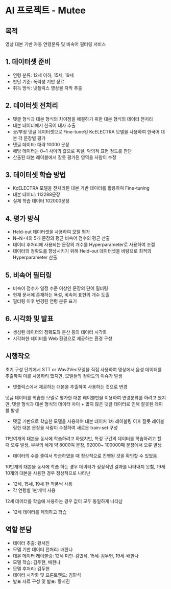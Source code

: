 # AI 프로젝트 - Mutee

## 목적
영상 대본 기반 자동 연령분류 및 비속어 필터링 서비스

## 1. 데이터셋 준비
- 연령 분류: 12세 이하, 15세, 19세
- 판단 기준: 폭력성 기반 장르
- 취득 방식: 넷플릭스 영상물 자막 추출

## 2. 데이터셋 전처리
- 댓글 형식과 대본 형식의 차이점을 해결하기 위한 대본 형식의 데이터 전처리
- 대본 데이터에서 한국어 대사 추출
- 긍/부정 댓글 데이터셋으로 Fine-tune된 KcELECTRA 모델을 사용하여 한국어 대본 각 문장별 평가
- 댓글 데이터: 대략 10000 문장
- 해당 데이터는 0~1 사이의 값으로 욕설, 악의적 표현 정도를 판단
- 산출된 대본 레이블에서 잘못 평가된 영역을 사람이 수정 

## 3. 데이터셋 학습 방법
- KcELECTRA 모델을 전처리된 대본 기반 데이터를 활용하여 Fine-tuning 
- 대본 데이터: 112288문장
- 실제 학습 데이터 102000문장 

## 4. 평가 방식
- Held-out 데이터셋을 사용하여 모델 평가
- N~N+4의 5개 문장의 평균 비속어 점수의 평균 산출
- 데이터 후처리에 사용되는 문장의 개수를 Hyperparameter로 사용하여 조절
- 데이터의 정확도를 향상시키기 위해 Held-out 데이터셋을 바탕으로 최적의 Hyperparameter 산출 

## 5. 비속어 필터링
- 비속어 점수가 일정 수준 이상인 문장의 단어 필터링
- 현재 문서에 존재하는 욕설, 비속어 표현의 개수 도출
- 필터링 이후 변경된 연령 분류 표기

## 6. 시각화 및 발표
- 생성된 데이터의 정확도와 분산 등의 데이터 시각화
- 시각화한 데이터를 Web 환경으로 제공하는 환경 구성

## 시행착오
초기 구성 단계에서 STT or Wav2Vec모델을 직접 사용하여 영상에서 음성 데이터를 추출하여 이를 사용하려 했지만, 모델들의 정확도의 이슈가 발생
- 넷플릭스에서 제공하는 대본을 추출하여 사용하는 것으로 변경

댓글 데이터를 학습한 모델로 평가한 대본 레이블만을 이용하여 연령분류를 하려고 했지만, 댓글 형식과 대본 형식의 데이터 차이 + 많지 않은 댓글 데이터로 인해 잘못된 레이블 발생
- 댓글 기반으로 학습한 모델을 사용하여 대본 데이처 1차 레이블링 이후 잘못 레이블링한 대본 문장을 사람이 수정하여 새로운 train-set 구성 

11만여개의 대본을 동시에 학습하려고 하였지만, 특정 구간의 데이터를 학습하려고 할 때 오류 발생, 부부의 세계 약 8000여 문장,
92000~ 100000째 문장에서 오류 발생 
- 데이터의 수를 줄여서 학습하였을 때 정상적으로 진행된 것을 확인할 수 있었음

10만개의 대본을 동시에 학습 하는 경우 데이터가 정상적인 결과를 나타내지 못함, 19세 10개의 대본을 사용한 경우 정상적으로 나타난
- 12세, 15세, 19세 한 작품씩 사용
- 각 연령별 1만개씩 사용

12세 데이터를 학습에 사용하는 경우 값이 모두 동일하게 나타남
- 12세 데이터를 제외하고 학습 


## 역할 분담
- 데이터 추출: 황서진
- 모델 기반 데이터 전처리: 배한나
- 대본 데이터 레이블링: 12세 미만-김민석, 15세-김두현, 19세-배한나
- 모델 학습: 김두현, 배한나
- 모델 후처리: 김두현
- 데이터 시각화 및 프론트엔드: 김민석
- 발표 자료 구성 및 발표: 황서진
